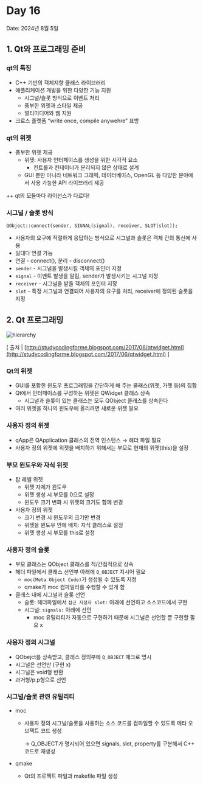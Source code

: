 # Day 16

Date: 2024년 8월 5일

## 1. Qt와 프로그래밍 준비

### qt의 특징

- C++ 기반의 객체지향 클래스 라이브러리
- 애플리케이션 개발을 위한 다양한 기능 지원
    - 시그널/슬롯 방식으로 이벤트 처리
    - 풍부한 위젯과 스타일 제공
    - 멀티미디어와 웹 지원
- 크로스 플랫폼 “write once, compile anywehre” 표방

### qt의 위젯

- 풍부한 위젯 제공
    - 위젯: 사용자 인터페이스를 생성을 위한 시각적 요소
        - 컨트롤과 컨테이너가 분리되지 않은 상태로 설계
    - GUI 뿐만 아니라 네트워크 그래픽, 데이터베이스, OpenGL 등 다양한 분야에서 사용 가능한 API 라이브러리 제공

++ qt의 모듈마다 라이선스가 다르다!

### 시그널 / 슬롯 방식

`QObject::connect(sender, SIGNAL(signal), receiver, SLOT(slot));`

- 사용자의 요구에 적절하게 응답하는 방식으로 시그널과 슬롯은 객체 간의 통신에 사용
- 일대다 연결 가능
- 연결 - connect(), 분리 - disconnect()
- `sender` - 시그널을 발생시킬 객체의 포인터 지정
- `signal` - 이벤트 발생을 알림, sender가 발생시키는 시그널 지정
- `receiver` - 시그널을 받을 객체의 포인터 지정
- `slot` - 특정 시그널과 연결되어 사용자의 요구를 처리, receiver에 정의된 슬롯을 지정

## 2. Qt 프로그래밍

![hierarchy](https://github.com/user-attachments/assets/cd00ab49-f699-4d21-9369-f7a5df1b2138)

[ 출처 | [http://studycodingforme.blogspot.com/2017/06/qtwidget.html](http://studycodingforme.blogspot.com/2017/06/qtwidget.html) ]

### Qt의 위젯

- GUI를 포함한 윈도우 프로그래밍을 간단하게 해 주는 클래스(위젯, 가젯 등)의 집합
- Qt에서 인터페이스를 구성하는 위젯은 QWidget 클래스 상속
    - 시그널과 슬롯이 있는 클래스는 모두 QObject 클래스를 상속한다
- 여러 위젯을 하나의 윈도우에 올리려면 새로운 위젯 필요

### 사용자 정의 위젯

- qApp은 QApplication 클래스의 전역 인스턴스 → 헤더 파일 필요
- 사용자 정의 위젯에 위젯을 배치하기 위해서는 부모로 현재의 위젯(this)을 설정

### 부모 윈도우와 자식 위젯

- 탑 레벨 위젯
    - 위젯 자체가 윈도우
    - 위젯 생성 시 부모를 0으로 설정
    - 윈도우 크기 변화 시 위젯의 크기도 함께 변경
- 사용자 정의 위젯
    - 크기 변경 시 윈도우의 크기만 변경
    - 위젯을 윈도우 안에 배치: 자식 클래스로 설정
    - 위젯 생성 시 부모를 this로 설정

### 사용자 정의 슬롯

- 부모 클래스는 QObject 클래스를 직/간접적으로 상속
- 헤더 파일에서 클래스 선언부 아래에 `Q_OBJECT` 지시어 필요
    - `moc(Meta Object Code)`가 생성될 수 있도록 지정
    - qmake가 moc 컴파일러를 수행할 수 있게 함
- 클래스 내에 시그널과 슬롯 선언
    - 슬롯: 헤더파일에서 `접근 지정자 slot:` 아래에 선언하고 소스코드에서 구현
    - 시그널: `signals:` 아래에 선언
        - moc 유틸리티가 자동으로 구현하기 때문에 시그널은 선언할 뿐 구현할 필요 x

### 사용자 정의 시그널

- QObejct를 상속받고, 클래스 정의부에 `Q_OBJECT` 매크로 명시
- 시그널은 선언만 (구현 x)
- 시그널은 void형 반환
- 과거형/p.p형으로 선언

### 시그널/슬롯 관련 유틸리티

- moc
    - 사용자 정의 시그널/슬롯을 사용하는 소스 코드를 컴파일할 수 있도록 메타 오브젝트 코드 생성
        
        → Q_OBJECT가 명시되어 있으면 signals, slot, property를 구분해서 C++ 코드로 재생성
        
- qmake
    - Qt의 프로젝트  파일과 makefile 파일 생성
